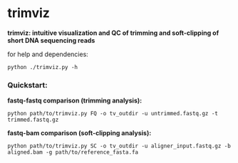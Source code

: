 # trimviz
**trimviz: intuitive visualization and QC of trimming and soft-clipping of short DNA sequencing reads**

for help and dependencies:

`python ./trimviz.py -h`

### Quickstart:

**fastq-fastq comparison (trimming analysis):**

`python path/to/trimviz.py FQ -o tv_outdir -u untrimmed.fastq.gz -t trimmed.fastq.gz`

**fastq-bam comparison (soft-clipping analysis):**

`python path/to/trimviz.py SC -o tv_outdir -u aligner_input.fastq.gz -b aligned.bam -g path/to/reference_fasta.fa`
